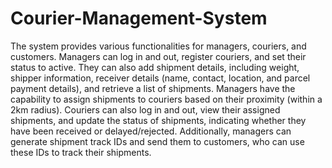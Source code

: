 # Courier-Management-System
 The system provides various functionalities for managers, couriers, and customers. Managers can log in and out, register couriers, and set their status to active. They can also add shipment details, including weight, shipper information, receiver details (name, contact, location, and parcel payment details), and retrieve a list of shipments. Managers have the capability to assign shipments to couriers based on their proximity (within a 2km radius).  Couriers can also log in and out, view their assigned shipments, and update the status of shipments, indicating whether they have been received or delayed/rejected.  Additionally, managers can generate shipment track IDs and send them to customers, who can use these IDs to track their shipments.
